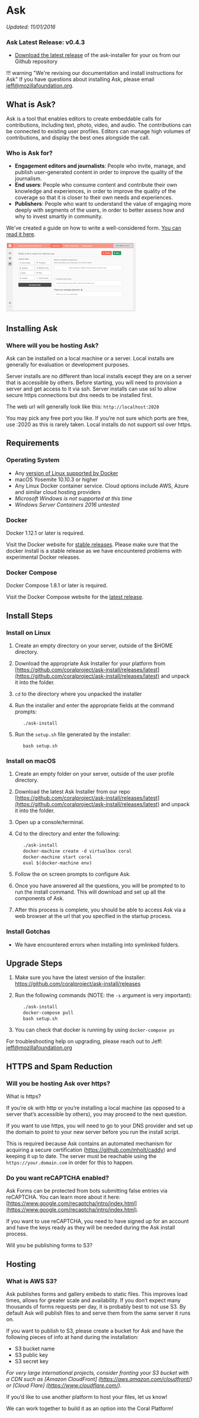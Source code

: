 # Ask

_Updated: 11/01/2016_

### Ask Latest Release: v0.4.3

- [Download the latest release](https://github.com/coralproject/ask-install/releases) of the ask-installer for your os from our Github repository


!!! warning "We're revising our documentation and install instructions for Ask"
If you have questions about installing Ask, please email [jeff@mozillafoundation.org](jeff@mozillafoundation.org).

## What is Ask?

Ask is a tool that enables editors to create embeddable calls for contributions, including text, photo, video, and audio. The contributions can be connected to existing user profiles. Editors can manage high volumes of contributions, and display the best ones alongside the call.

### Who is Ask for?

* **Engagement editors and journalists**: People who invite, manage, and publish user-generated content in order to improve the quality of the journalism.
* **End users**: People who consume content and contribute their own knowledge and experiences, in order to improve the quality of the coverage so that it is closer to their own needs and experiences.
* **Publishers**: People who want to understand the value of engaging more deeply with segments of the users, in order to better assess how and why to invest smartly in community.

We've created a guide on how to write a well-considered form. [You can read it here](https://blog.coralproject.net/forms-audience-engagement/).

![Ask Form Builder](../images/ask_comment_form_builder300.png)

## Installing Ask

### Where will you be hosting Ask?

Ask can be installed on a local machine or a server. Local installs are generally for evaluation or development purposes.

Server installs are no different than local installs except they are on a server that is accessible by others. Before starting, you will need to provision a server and get access to it via ssh.  Server installs can use ssl to allow secure https connections but dns needs to be installed first.

The web url will generally look like this: `http://localhost:2020`

You may pick any free port you like. If you’re not sure which ports are free, use :2020 as this is rarely taken. Local installs do not support ssl over https.

## Requirements

### Operating System

- Any [version of Linux supported by Docker](https://docs.docker.com/engine/installation/linux/)
- macOS Yosemite 10.10.3 or higher
- Any Linux Docker container service. Cloud options include AWS, Azure and similar cloud hosting providers
- _Microsoft Windows is not supported at this time_
- _Windows Server Containers 2016 untested_


### Docker
Docker 1.12.1 or later is required.

Visit the Docker website for [stable releases](https://www.docker.com/products/docker). Please make sure that the docker install is a stable release as we have encountered problems with experimental Docker releases.

### Docker Compose
Docker Compose 1.8.1 or later is required.

Visit the Docker Compose website for the [latest release](https://docs.docker.com/compose/install/).

## Install Steps

### Install on Linux
1. Create an empty directory on your server, outside of the $HOME directory.


2. Download the appropriate Ask Installer for your platform from [https://github.com/coralproject/ask-install/releases/latest](https://github.com/coralproject/ask-install/releases/latest) and unpack it into the folder.


3. `cd` to the directory where you unpacked the installer


4. Run the installer and enter the appropriate fields at the command prompts:

		  ./ask-install


5. Run the `setup.sh` file generated by the installer:


		  bash setup.sh


### Install on macOS
1. Create an empty folder on your server, outside of the user profile directory.


2. Download the latest Ask Installer from our repo [https://github.com/coralproject/ask-install/releases/latest](https://github.com/coralproject/ask-install/releases/latest) and unpack it into the folder.


3. Open up a console/terminal.

4. Cd to the directory and enter the following:


		  ./ask-install
		  docker-machine create -d virtualbox coral
		  docker-machine start coral
		  eval $(docker-machine env)


5. Follow the on screen prompts to configure Ask.


6. Once you have answered all the questions, you will be prompted to to run the install command. This will download and set up all the components of Ask.


7. After this process is complete, you should be able to access Ask via a web browser at the url that you specified in the startup process.


### Install Gotchas

- We have encountered errors when installing into symlinked folders.

## Upgrade Steps


1. Make sure you have the latest version of the Installer: https://github.com/coralproject/ask-install/releases


2. Run the following commands (NOTE: the `-s` argument is very important):


		  ./ask-install
		  docker-compose pull
		  bash setup.sh


3. You can check that docker is running by using `docker-compose ps`


For troubleshooting help on upgrading, please reach out to Jeff: jeff@mozillafoundation.org



## HTTPS and Spam Reduction

### Will you be hosting Ask over https?


What is https?


If you’re ok with http or you’re installing a local machine (as opposed to a server that’s accessible by others), you may proceed to the next question.


If you want to use https, you will need to go to your DNS provider and set up the domain to point to your new server before you run the install script.  


This is required because Ask contains an automated mechanism for acquiring a secure certification (https://github.com/mholt/caddy) and keeping it up to date. The server must be reachable using the `https://your.domain.com` in order for this to happen.


### Do you want reCAPTCHA enabled?


Ask Forms can be protected from bots submitting false entries via reCAPTCHA.  You can learn more about it here: [https://www.google.com/recaptcha/intro/index.html](https://www.google.com/recaptcha/intro/index.html).


If you want to use reCAPTCHA, you need to have signed up for an account and have the keys ready as they will be needed during the Ask install process.


Will you be publishing forms to S3?

## Hosting

### What is AWS S3?


Ask publishes forms and gallery embeds to static files. This improves load times, allows for greater scale and availability. If you don’t expect many thousands of forms requests per day, it is probably best to not use S3. By default Ask will publish files to and serve them from the same server it runs on.


If you want to publish to S3, please create a bucket for Ask and have the following pieces of info at hand during the installation:


- S3 bucket name
- S3 public key
- S3 secret key

_For very large international projects, consider fronting your S3 bucket with a CDN such as [Amazon CloudFront] (https://aws.amazon.com/cloudfront/) or [Cloud Flare] (https://www.cloudflare.com/)._


If you’d like to use another platform to host your files, let us know!

We can work together to build it as an option into the Coral Platform!
